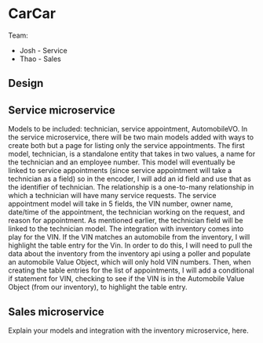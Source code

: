 # CarCar

Team:

* Josh - Service
* Thao - Sales

## Design

## Service microservice

Models to be included: technician, service appointment, AutomobileVO.
In the service microservice, there will be two main models added with ways to create both but a page for listing only the service appointments. The first model, technician, is a standalone entity that takes in two values, a name for the technician and an employee number. This model will eventually be linked to service appointments (since service appointment will take a technician as a field) so in the encoder, I will add an id field and use that as the identifier of technician. The relationship is a one-to-many relationship in which a technician will have many service requests. The service appointment model will take in 5 fields, the VIN number, owner name, date/time of the appointment, the technician working on the request, and reason for appointment. As mentioned earlier, the technician field will be linked to the technician model. The integration with inventory comes into play for the VIN. If the VIN matches an automobile from the inventory, I will highlight the table entry for the Vin. In order to do this, I will need to pull the data about the inventory from the inventory api using a poller and populate an automobile Value Object, which will only hold VIN numbers. Then, when creating the table entries for the list of appointments, I will add a conditional if statement for VIN, checking to see if the VIN is in the Automobile Value Object (from our inventory), to highlight the table entry.

## Sales microservice

Explain your models and integration with the inventory
microservice, here.
